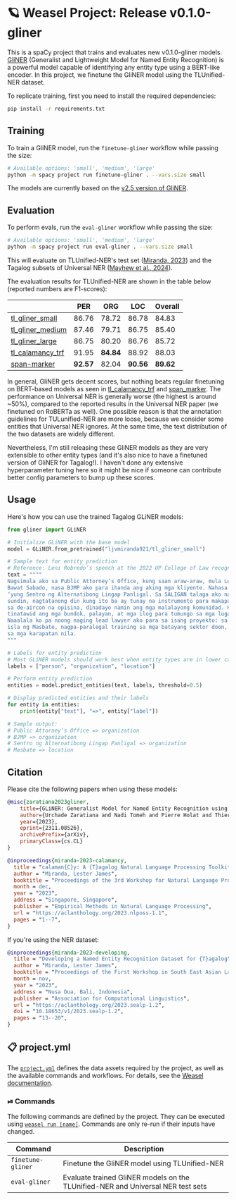 <!-- WEASEL: AUTO-GENERATED DOCS START (do not remove) -->

# 🪐 Weasel Project: Release v0.1.0-gliner

This is a spaCy project that trains and evaluates new v0.1.0-gliner models.
[GliNER](https://github.com/urchade/GLiNER) (Generalist and Lightweight Model for Named Entity Recognition) is a powerful model capable of identifying any entity type using a BERT-like encoder.
In this project, we finetune the GliNER model using the TLUnified-NER dataset.

To replicate training, first you need to install the required dependencies:

```sh
pip install -r requirements.txt
```

## Training

To train a GliNER model, run the `finetune-gliner` workflow while passing the size:

```sh
# Available options: 'small', 'medium', 'large'
python -m spacy project run finetune-gliner . --vars.size small
```

The models are currently based on the [v2.5 version of GliNER](https://huggingface.co/collections/urchade/gliner-v25-66743e64ab975c859119d1eb).

## Evaluation

To perform evals, run the `eval-gliner` workflow while passing the size:

```sh
# Available options: 'small', 'medium', 'large'
python -m spacy project run eval-gliner . --vars.size small
```

This will evaluate on TLUnified-NER's test set ([Miranda, 2023](https://aclanthology.org/2023.sealp-1.2.pdf)) and the Tagalog subsets of
Universal NER ([Mayhew et al., 2024](https://aclanthology.org/2024.naacl-long.243/)).

The evaluation results for TLUnified-NER are shown in the table below (reported numbers are F1-scores):

|                  | PER   | ORG   | LOC   | Overall |
|------------------|-------|-------|-------|---------|
| [tl_gliner_small](https://huggingface.co/ljvmiranda921/tl_gliner_small)  | 86.76 | 78.72 | 86.78 | 84.83   |
| [tl_gliner_medium](https://huggingface.co/ljvmiranda921/tl_gliner_medium) | 87.46 | 79.71 | 86.75 | 85.40   |
| [tl_gliner_large](https://huggingface.co/ljvmiranda921/tl_gliner_large)  | 86.75 | 80.20 | 86.76 | 85.72   |
| [tl_calamancy_trf](https://huggingface.co/ljvmiranda921/tl_calamancy_trf) | 91.95 | **84.84** | 88.92 | 88.03   |
| [span-marker](https://huggingface.co/tomaarsen/span-marker-roberta-tagalog-base-tlunified)      | **92.57** | 82.04 | **90.56** | **89.62**   |

In general, GliNER gets decent scores, but nothing beats regular finetuning on BERT-based models as seen in [tl_calamancy_trf](https://huggingface.co/ljvmiranda921/tl_calamancy_trf) and [span_marker](https://huggingface.co/tomaarsen/span-marker-roberta-tagalog-base-tlunified).
The performance on Universal NER is generally worse (the highest is around ~50%), compared to the reported results in the Universal NER paper (we finetuned on RoBERTa as well).
One possible reason is that the annotation guidelines for TULunified-NER are more loose, because we consider some entities that Universal NER ignores.
At the same time, the text distribution of the two datasets are widely different.

Nevertheless, I'm still releasing these GliNER models as they are very extensible to other entity types (and it's also nice to have a finetuned version of GliNER for Tagalog!).
I haven't done any extensive hyperparameter tuning here so it might be nice if someone can contribute better config parameters to bump up these scores.

## Usage

Here's how you can use the trained Tagalog GLiNER models:

```python
from gliner import GLiNER

# Initialize GLiNER with the base model
model = GLiNER.from_pretrained("ljvmiranda921/tl_gliner_small")

# Sample text for entity prediction
# Reference: Leni Robredo’s speech at the 2022 UP College of Law recognition rites
text = """"
Nagsimula ako sa Public Attorney’s Office, kung saan araw-araw, mula Lunes hanggang Biyernes, nasa loob ako ng iba’t ibang court room at tambak ang kaso.
Bawat Sabado, nasa BJMP ako para ihanda ang aking mga kliyente. Nahasa ako sa crim law at litigation. Pero kinalaunan, lumipat ako sa isang NGO,
‘yung Sentro ng Alternatibong Lingap Panligal. Sa SALIGAN talaga ako nahubog bilang abugado: imbes na tinatanggap na lang ang mga batas na kailangang
sundin, nagtatanong din kung ito ba ay tunay na instrumento para makapagbigay ng katarungan sa ordinaryong Pilipino. Imbes na maghintay ng mga kliyente
sa de-aircon na opisina, dinadayo namin ang mga malalayong komunidad. Kadalasan, naka-tsinelas, naka-t-shirt at maong, hinahanap namin ang mga komunidad,
tinatawid ang mga bundok, palayan, at mga ilog para tumungo sa mga lugar kung saan hirap ang mga batayang sektor na makakuha ng access to justice.
Naaalala ko pa noong naging lead lawyer ako para sa isang proyekto: sa loob ng mahigit dalawang taon, bumibiyahe ako buwan-buwan papunta sa malayong
isla ng Masbate, nagpa-paralegal training sa mga batayang sektor doon, ipinapaliwanag, itinituturo, at sinasanay sila sa mga batas na nagbibigay-proteksyon
sa mga karapatan nila.
"""

# Labels for entity prediction
# Most GLiNER models should work best when entity types are in lower case or title case
labels = ["person", "organization", "location"]

# Perform entity prediction
entities = model.predict_entities(text, labels, threshold=0.5)

# Display predicted entities and their labels
for entity in entities:
    print(entity["text"], "=>", entity["label"])

# Sample output:
# Public Attorney’s Office => organization
# BJMP => organization
# Sentro ng Alternatibong Lingap Panligal => organization
# Masbate => location
```

## Citation

Please cite the following papers when using these models:

```bib
@misc{zaratiana2023gliner,
    title={GLiNER: Generalist Model for Named Entity Recognition using Bidirectional Transformer}, 
    author={Urchade Zaratiana and Nadi Tomeh and Pierre Holat and Thierry Charnois},
    year={2023},
    eprint={2311.08526},
    archivePrefix={arXiv},
    primaryClass={cs.CL}
}
```

```bib
@inproceedings{miranda-2023-calamancy,
  title = "calaman{C}y: A {T}agalog Natural Language Processing Toolkit",
  author = "Miranda, Lester James",
  booktitle = "Proceedings of the 3rd Workshop for Natural Language Processing Open Source Software (NLP-OSS 2023)",
  month = dec,
  year = "2023",
  address = "Singapore, Singapore",
  publisher = "Empirical Methods in Natural Language Processing",
  url = "https://aclanthology.org/2023.nlposs-1.1",
  pages = "1--7",
} 
```

If you're using the NER dataset:

```bib
@inproceedings{miranda-2023-developing,
  title = "Developing a Named Entity Recognition Dataset for {T}agalog",
  author = "Miranda, Lester James",
  booktitle = "Proceedings of the First Workshop in South East Asian Language Processing",
  month = nov,
  year = "2023",
  address = "Nusa Dua, Bali, Indonesia",
  publisher = "Association for Computational Linguistics",
  url = "https://aclanthology.org/2023.sealp-1.2",
  doi = "10.18653/v1/2023.sealp-1.2",
  pages = "13--20",
}
```


## 📋 project.yml

The [`project.yml`](project.yml) defines the data assets required by the
project, as well as the available commands and workflows. For details, see the
[Weasel documentation](https://github.com/explosion/weasel).

### ⏯ Commands

The following commands are defined by the project. They
can be executed using [`weasel run [name]`](https://github.com/explosion/weasel/tree/main/docs/cli.md#rocket-run).
Commands are only re-run if their inputs have changed.

| Command | Description |
| --- | --- |
| `finetune-gliner` | Finetune the GliNER model using TLUnified-NER |
| `eval-gliner` | Evaluate trained GliNER models on the TLUnified-NER and Universal NER test sets |

<!-- WEASEL: AUTO-GENERATED DOCS END (do not remove) -->
